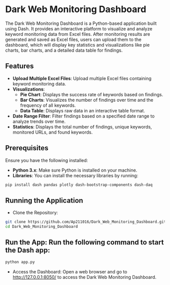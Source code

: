 # Dark Web Monitoring Dashboard

The Dark Web Monitoring Dashboard is a Python-based application built using Dash. It provides an interactive platform to visualize and analyze keyword monitoring data from Excel files. After monitoring results are generated and saved as Excel files, users can upload them to the dashboard, which will display key statistics and visualizations like pie charts, bar charts, and a detailed data table for findings.

## Features

- **Upload Multiple Excel Files**: Upload multiple Excel files containing keyword monitoring data.
- **Visualizations**:
  - **Pie Chart**: Displays the success rate of keywords based on findings.
  - **Bar Charts**: Visualizes the number of findings over time and the frequency of all keywords.
  - **Data Table**: Displays raw data in an interactive table format.
- **Date Range Filter**: Filter findings based on a specified date range to analyze trends over time.
- **Statistics**: Displays the total number of findings, unique keywords, monitored URLs, and found keywords.

## Prerequisites

Ensure you have the following installed:
- **Python 3.x**: Make sure Python is installed on your machine.
- **Libraries**: You can install the necessary libraries by running:

```bash
pip install dash pandas plotly dash-bootstrap-components dash-daq
```

## Running the Application

- Clone the Repository:
```bash
git clone https://github.com/Ap211016/Dark_Web_Monitoring_Dashboard.git
cd Dark_Web_Monitoring_Dashboard
```
## Run the App: Run the following command to start the Dash app:
```bash
python app.py
```
- Access the Dashboard: Open a web browser and go to http://127.0.0.1:8050/ to access the Dark Web Monitoring Dashboard.
